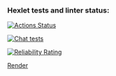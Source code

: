 ### Hexlet tests and linter status:

[![Actions Status](https://github.com/TanyaAl/frontend-project-12/actions/workflows/hexlet-check.yml/badge.svg)](https://github.com/TanyaAl/frontend-project-12/actions)

[![Chat tests](https://github.com/TanyaAl/frontend-project-12/actions/workflows/githubActions.yaml/badge.svg)](https://github.com/TanyaAl/frontend-project-12/actions/workflows/githubActions.yaml)

[![Reliability Rating](https://sonarcloud.io/api/project_badges/measure?project=TanyaAl_frontend-project-12&metric=reliability_rating)](https://sonarcloud.io/summary/new_code?id=TanyaAl_frontend-project-12)

[Render](https://frontend-project-12-iux1.onrender.com/)
